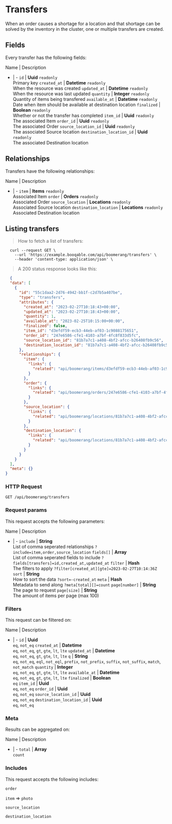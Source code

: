 # Transfers

When an order causes a shortage for a location and that shortage can be solved by the inventory in the cluster, one or multiple transfers are created.

## Fields
Every transfer has the following fields:

Name | Description
- | -
`id` | **Uuid** `readonly`<br>Primary key
`created_at` | **Datetime** `readonly`<br>When the resource was created
`updated_at` | **Datetime** `readonly`<br>When the resource was last updated
`quantity` | **Integer** `readonly`<br>Quantity of items being transfered
`available_at` | **Datetime** `readonly`<br>Date when item should be available at destination location
`finalized` | **Boolean** `readonly`<br>Whether or not the transfer has completed
`item_id` | **Uuid** `readonly`<br>The associated Item
`order_id` | **Uuid** `readonly`<br>The associated Order
`source_location_id` | **Uuid** `readonly`<br>The associated Source location
`destination_location_id` | **Uuid** `readonly`<br>The associated Destination location


## Relationships
Transfers have the following relationships:

Name | Description
- | -
`item` | **Items** `readonly`<br>Associated Item
`order` | **Orders** `readonly`<br>Associated Order
`source_location` | **Locations** `readonly`<br>Associated Source location
`destination_location` | **Locations** `readonly`<br>Associated Destination location


## Listing transfers



> How to fetch a list of transfers:

```shell
  curl --request GET \
    --url 'https://example.booqable.com/api/boomerang/transfers' \
    --header 'content-type: application/json' \
```

> A 200 status response looks like this:

```json
  {
  "data": [
    {
      "id": "55c1daa2-2d76-4942-bb1f-c2d7b5a407be",
      "type": "transfers",
      "attributes": {
        "created_at": "2023-02-27T10:18:43+00:00",
        "updated_at": "2023-02-27T10:18:43+00:00",
        "quantity": 1,
        "available_at": "2023-02-25T10:15:00+00:00",
        "finalized": false,
        "item_id": "d3efdf59-ecb3-44eb-af03-1c9088175651",
        "order_id": "247e6586-cfe1-4103-a7bf-4fc8f833d5fc",
        "source_location_id": "81b7a7c1-a408-4bf2-afcc-b26408fb9c56",
        "destination_location_id": "81b7a7c1-a408-4bf2-afcc-b26408fb9c56"
      },
      "relationships": {
        "item": {
          "links": {
            "related": "api/boomerang/items/d3efdf59-ecb3-44eb-af03-1c9088175651"
          }
        },
        "order": {
          "links": {
            "related": "api/boomerang/orders/247e6586-cfe1-4103-a7bf-4fc8f833d5fc"
          }
        },
        "source_location": {
          "links": {
            "related": "api/boomerang/locations/81b7a7c1-a408-4bf2-afcc-b26408fb9c56"
          }
        },
        "destination_location": {
          "links": {
            "related": "api/boomerang/locations/81b7a7c1-a408-4bf2-afcc-b26408fb9c56"
          }
        }
      }
    }
  ],
  "meta": {}
}
```

### HTTP Request

`GET /api/boomerang/transfers`

### Request params

This request accepts the following parameters:

Name | Description
- | -
`include` | **String** <br>List of comma seperated relationships `?include=item,order,source_location`
`fields[]` | **Array** <br>List of comma seperated fields to include `?fields[transfers]=id,created_at,updated_at`
`filter` | **Hash** <br>The filters to apply `?filter[created_at][gte]=2023-02-27T10:14:36Z`
`sort` | **String** <br>How to sort the data `?sort=-created_at`
`meta` | **Hash** <br>Metadata to send along `?meta[total][]=count`
`page[number]` | **String** <br>The page to request
`page[size]` | **String** <br>The amount of items per page (max 100)


### Filters

This request can be filtered on:

Name | Description
- | -
`id` | **Uuid** <br>`eq`, `not_eq`
`created_at` | **Datetime** <br>`eq`, `not_eq`, `gt`, `gte`, `lt`, `lte`
`updated_at` | **Datetime** <br>`eq`, `not_eq`, `gt`, `gte`, `lt`, `lte`
`q` | **String** <br>`eq`, `not_eq`, `eql`, `not_eql`, `prefix`, `not_prefix`, `suffix`, `not_suffix`, `match`, `not_match`
`quantity` | **Integer** <br>`eq`, `not_eq`, `gt`, `gte`, `lt`, `lte`
`available_at` | **Datetime** <br>`eq`, `not_eq`, `gt`, `gte`, `lt`, `lte`
`finalized` | **Boolean** <br>`eq`
`item_id` | **Uuid** <br>`eq`, `not_eq`
`order_id` | **Uuid** <br>`eq`, `not_eq`
`source_location_id` | **Uuid** <br>`eq`, `not_eq`
`destination_location_id` | **Uuid** <br>`eq`, `not_eq`


### Meta

Results can be aggregated on:

Name | Description
- | -
`total` | **Array** <br>`count`


### Includes

This request accepts the following includes:

`order`


`item` => 
`photo`




`source_location`


`destination_location`





